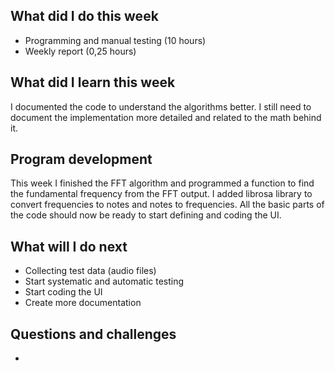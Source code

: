 ## What did I do this week
- Programming and manual testing (10 hours)
- Weekly report (0,25 hours)

## What did I learn this week
I documented the code to understand the algorithms better. I still need to document the implementation more detailed and related to the math behind it.

## Program development
This week I finished the FFT algorithm and programmed a function to find the fundamental frequency from the FFT output. I added librosa library to convert frequencies to notes and notes to frequencies. All the basic parts of the code should now be ready to start defining and coding the UI.

## What will I do next
- Collecting test data (audio files)
- Start systematic and automatic testing
- Start coding the UI
- Create more documentation

## Questions and challenges
- 
